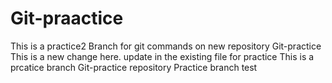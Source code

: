 # Git-praactice
This is a practice2 Branch for git commands on new repository 
Git-practice
This is a new change here. update in the existing file for practice
This is a prcatice branch Git-practice repository
Practice branch test
